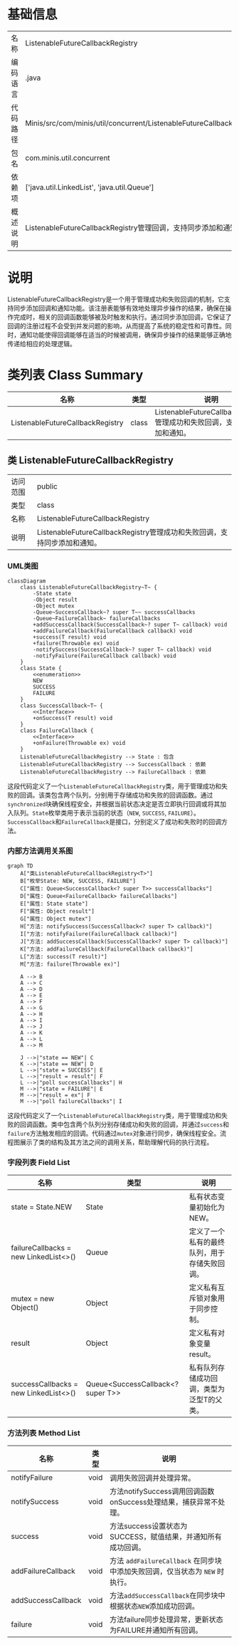 # 基础信息

|      |      |
|------|------|
| 名称 | ListenableFutureCallbackRegistry |
| 编码语言 | .java |
| 代码路径 | Minis/src/com/minis/util/concurrent/ListenableFutureCallbackRegistry.java |
| 包名 | com.minis.util.concurrent |
| 依赖项 | ['java.util.LinkedList', 'java.util.Queue'] |
| 概述说明 | ListenableFutureCallbackRegistry管理回调，支持同步添加和通知。 |

# 说明

ListenableFutureCallbackRegistry是一个用于管理成功和失败回调的机制，它支持同步添加回调和通知功能。该注册表能够有效地处理异步操作的结果，确保在操作完成时，相关的回调函数能够被及时触发和执行。通过同步添加回调，它保证了回调的注册过程不会受到并发问题的影响，从而提高了系统的稳定性和可靠性。同时，通知功能使得回调能够在适当的时候被调用，确保异步操作的结果能够正确地传递给相应的处理逻辑。

# 类列表 Class Summary

| 名称   | 类型  | 说明 |
|-------|------|-------------|
| ListenableFutureCallbackRegistry | class | ListenableFutureCallbackRegistry管理成功和失败回调，支持同步添加和通知。 |



## 类 ListenableFutureCallbackRegistry

|      |      |
|------|------|
| 访问范围 | public |
| 类型 | class |
| 名称 | ListenableFutureCallbackRegistry |
| 说明 | ListenableFutureCallbackRegistry管理成功和失败回调，支持同步添加和通知。 |


### UML类图

```mermaid
classDiagram
    class ListenableFutureCallbackRegistry~T~ {
        -State state
        -Object result
        -Object mutex
        -Queue~SuccessCallback~? super T~~ successCallbacks
        -Queue~FailureCallback~ failureCallbacks
        +addSuccessCallback(SuccessCallback~? super T~ callback) void
        +addFailureCallback(FailureCallback callback) void
        +success(T result) void
        +failure(Throwable ex) void
        -notifySuccess(SuccessCallback~? super T~ callback) void
        -notifyFailure(FailureCallback callback) void
    }
    class State {
        <<enumeration>>
        NEW
        SUCCESS
        FAILURE
    }
    class SuccessCallback~T~ {
        <<Interface>>
        +onSuccess(T result) void
    }
    class FailureCallback {
        <<Interface>>
        +onFailure(Throwable ex) void
    }
    ListenableFutureCallbackRegistry --> State : 包含
    ListenableFutureCallbackRegistry --> SuccessCallback : 依赖
    ListenableFutureCallbackRegistry --> FailureCallback : 依赖
```

这段代码定义了一个`ListenableFutureCallbackRegistry`类，用于管理成功和失败的回调。该类包含两个队列，分别用于存储成功和失败的回调函数。通过`synchronized`块确保线程安全，并根据当前状态决定是否立即执行回调或将其加入队列。`State`枚举类用于表示当前的状态（`NEW`, `SUCCESS`, `FAILURE`）。`SuccessCallback`和`FailureCallback`是接口，分别定义了成功和失败时的回调方法。


### 内部方法调用关系图

```mermaid
graph TD
    A["类ListenableFutureCallbackRegistry<T>"]
    B["枚举State: NEW, SUCCESS, FAILURE"]
    C["属性: Queue<SuccessCallback<? super T>> successCallbacks"]
    D["属性: Queue<FailureCallback> failureCallbacks"]
    E["属性: State state"]
    F["属性: Object result"]
    G["属性: Object mutex"]
    H["方法: notifySuccess(SuccessCallback<? super T> callback)"]
    I["方法: notifyFailure(FailureCallback callback)"]
    J["方法: addSuccessCallback(SuccessCallback<? super T> callback)"]
    K["方法: addFailureCallback(FailureCallback callback)"]
    L["方法: success(T result)"]
    M["方法: failure(Throwable ex)"]

    A --> B
    A --> C
    A --> D
    A --> E
    A --> F
    A --> G
    A --> H
    A --> I
    A --> J
    A --> K
    A --> L
    A --> M

    J -->|"state == NEW"| C
    K -->|"state == NEW"| D
    L -->|"state = SUCCESS"| E
    L -->|"result = result"| F
    L -->|"poll successCallbacks"| H
    M -->|"state = FAILURE"| E
    M -->|"result = ex"| F
    M -->|"poll failureCallbacks"| I
```

这段代码定义了一个`ListenableFutureCallbackRegistry`类，用于管理成功和失败的回调函数。类中包含两个队列分别存储成功和失败的回调，并通过`success`和`failure`方法触发相应的回调。代码通过`mutex`对象进行同步，确保线程安全。流程图展示了类的结构及其方法之间的调用关系，帮助理解代码的执行流程。

### 字段列表 Field List

| 名称  | 类型  | 说明 |
|-------|-------|------|
| state = State.NEW | State | 私有状态变量初始化为NEW。 |
| failureCallbacks = new LinkedList<>() | Queue<FailureCallback> | 定义了一个私有的最终队列，用于存储失败回调。 |
| mutex = new Object() | Object | 定义私有互斥锁对象用于同步控制。 |
| result | Object | 定义私有对象变量result。 |
| successCallbacks = new LinkedList<>() | Queue<SuccessCallback<? super T>> | 私有队列存储成功回调，类型为泛型T的父类。 |

### 方法列表 Method List

| 名称  | 类型  | 说明 |
|-------|-------|------|
| notifyFailure | void | 调用失败回调并处理异常。 |
| notifySuccess | void | 方法notifySuccess调用回调函数onSuccess处理结果，捕获异常不处理。 |
| success | void | 方法success设置状态为SUCCESS，赋值结果，并通知所有成功回调。 |
| addFailureCallback | void | 方法 `addFailureCallback` 在同步块中添加失败回调，仅当状态为 `NEW` 时执行。 |
| addSuccessCallback | void | 方法`addSuccessCallback`在同步块中根据状态`NEW`添加成功回调。 |
| failure | void | 方法failure同步处理异常，更新状态为FAILURE并通知所有回调。 |




